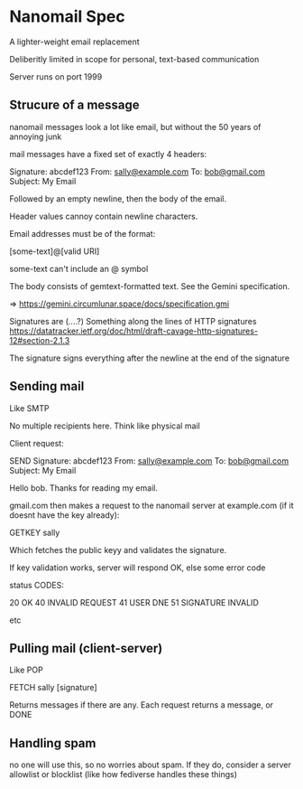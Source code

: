 Nanomail Spec
==============

A lighter-weight email replacement

Deliberitly limited in scope for personal, text-based communication

Server runs on port 1999

Strucure of a message
---------------------

nanomail messages look a lot like email, but without the 50 years of annoying junk

mail messages have a fixed set of exactly 4 headers:

Signature: abcdef123
From: sally@example.com
To: bob@gmail.com
Subject: My Email

Followed by an empty newline, then the body of the email.

Header values cannoy contain newline characters.

Email addresses must be of the format:

[some-text]@[valid URI]

some-text can't include an @ symbol

The body consists of gemtext-formatted text. See the Gemini specification.

=> https://gemini.circumlunar.space/docs/specification.gmi

Signatures are (....?) Something along the lines of HTTP signatures https://datatracker.ietf.org/doc/html/draft-cavage-http-signatures-12#section-2.1.3

The signature signs everything after the newline at the end of the signature

Sending mail 
------------

Like SMTP

No multiple recipients here. Think like physical mail

Client request:

  SEND
  Signature: abcdef123
  From: sally@example.com
  To: bob@gmail.com
  Subject: My Email

  Hello bob. Thanks for reading my email.

gmail.com then makes a request to the nanomail server at example.com (if it doesnt have the key already):

  GETKEY sally

Which fetches the public keyy and validates the signature.

If key validation works, server will respond OK, else some error code

status CODES:

20 OK
40 INVALID REQUEST
41 USER DNE
51 SIGNATURE INVALID

etc

Pulling mail (client-server)
---------------------------

Like POP

  FETCH sally [signature]

Returns messages if there are any. Each request returns a message, or DONE

Handling spam
-------------

no one will use this, so no worries about spam. If they do, consider a server
allowlist or blocklist (like how fediverse handles these things)
